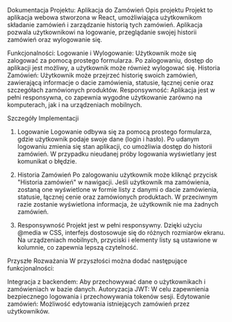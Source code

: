 Dokumentacja Projektu: Aplikacja do Zamówień
Opis projektu
Projekt to aplikacja webowa stworzona w React, umożliwiająca użytkownikom składanie zamówień i zarządzanie historią tych zamówień. Aplikacja pozwala użytkownikowi na logowanie, przeglądanie swojej historii zamówień oraz wylogowanie się.

Funkcjonalności:
Logowanie i Wylogowanie: Użytkownik może się zalogować za pomocą prostego formularza. Po zalogowaniu, dostęp do aplikacji jest możliwy, a użytkownik może również wylogować się.
Historia Zamówień: Użytkownik może przejrzeć historię swoich zamówień, zawierającą informacje o dacie zamówienia, statusie, łącznej cenie oraz szczegółach zamówionych produktów.
Responsywność: Aplikacja jest w pełni responsywna, co zapewnia wygodne użytkowanie zarówno na komputerach, jak i na urządzeniach mobilnych.


Szczegóły Implementacji
1. Logowanie
Logowanie odbywa się za pomocą prostego formularza, gdzie użytkownik podaje swoje dane (login i hasło). Po udanym logowaniu zmienia się stan aplikacji, co umożliwia dostęp do historii zamówień. W przypadku nieudanej próby logowania wyświetlany jest komunikat o błędzie.



2. Historia Zamówień
Po zalogowaniu użytkownik może kliknąć przycisk "Historia zamówień" w nawigacji. Jeśli użytkownik ma zamówienia, zostaną one wyświetlone w formie listy z danymi o dacie zamówienia, statusie, łącznej cenie oraz zamówionych produktach. W przeciwnym razie zostanie wyświetlona informacja, że użytkownik nie ma żadnych zamówień.

3. Responsywność
Projekt jest w pełni responsywny. Dzięki użyciu @media w CSS, interfejs dostosowuje się do różnych rozmiarów ekranu. Na urządzeniach mobilnych, przyciski i elementy listy są ustawione w kolumnie, co zapewnia lepszą czytelność.


Przyszłe Rozważania
W przyszłości można dodać następujące funkcjonalności:

Integracja z backendem: Aby przechowywać dane o użytkownikach i zamówieniach w bazie danych.
Autoryzacja JWT: W celu zapewnienia bezpiecznego logowania i przechowywania tokenów sesji.
Edytowanie zamówień: Możliwość edytowania istniejących zamówień przez użytkowników.
